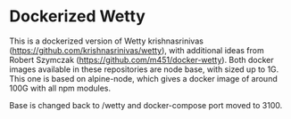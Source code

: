 Dockerized Wetty
================

This is a dockerized version of Wetty krishnasrinivas (https://github.com/krishnasrinivas/wetty), 
with additional ideas from Robert Szymczak (https://github.com/m451/docker-wetty). Both docker images available in these
repositories are node base, with sized up to 1G. This one is based on alpine-node, which gives 
a docker image of around 100G with all npm modules.

Base is changed back to /wetty and docker-compose port moved to 3100.